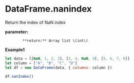 # DataFrame.nanindex

Return the index of NaN index

**parameter:** 

            **return:** Array list \(int\) 

**Example1**

```javascript
let data = [[NaN, 1, 2, 3], [3, 4, NaN, 9], [5, 6, 7, 8]]
let column = ["A", "B", "C", "D"]
let df = new DataFrame(data, { columns: column })

df.nanIndex()
```

